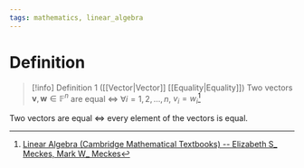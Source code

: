 ```yaml
---
tags: mathematics, linear_algebra
---
```


# Definition

> [!info] Definition 1 ([[Vector|Vector]] [[Equality|Equality]])
> Two vectors $\mathbf{v}, \mathbf{w} \in \mathbb{F}^n$ are equal $\iff$ $\forall i = 1, 2, \dots, n$, $v_i = w_i$[^1]

Two vectors are equal $\iff$ every element of the vectors is equal.

[^1]: [Linear Algebra (Cambridge Mathematical Textbooks) -- Elizabeth S_ Meckes, Mark W_ Meckes](zotero://open-pdf/library/items/HG5B3R7J?page=32)